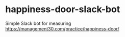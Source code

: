 # happiness-door-slack-bot
Simple Slack bot for measuring https://management30.com/practice/happiness-door/
